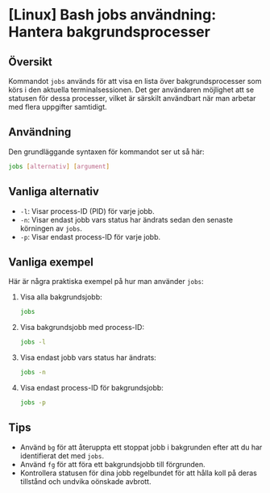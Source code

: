 # [Linux] Bash jobs användning: Hantera bakgrundsprocesser

## Översikt
Kommandot `jobs` används för att visa en lista över bakgrundsprocesser som körs i den aktuella terminalsessionen. Det ger användaren möjlighet att se statusen för dessa processer, vilket är särskilt användbart när man arbetar med flera uppgifter samtidigt.

## Användning
Den grundläggande syntaxen för kommandot ser ut så här:

```bash
jobs [alternativ] [argument]
```

## Vanliga alternativ
- `-l`: Visar process-ID (PID) för varje jobb.
- `-n`: Visar endast jobb vars status har ändrats sedan den senaste körningen av `jobs`.
- `-p`: Visar endast process-ID för varje jobb.

## Vanliga exempel
Här är några praktiska exempel på hur man använder `jobs`:

1. Visa alla bakgrundsjobb:
   ```bash
   jobs
   ```

2. Visa bakgrundsjobb med process-ID:
   ```bash
   jobs -l
   ```

3. Visa endast jobb vars status har ändrats:
   ```bash
   jobs -n
   ```

4. Visa endast process-ID för bakgrundsjobb:
   ```bash
   jobs -p
   ```

## Tips
- Använd `bg` för att återuppta ett stoppat jobb i bakgrunden efter att du har identifierat det med `jobs`.
- Använd `fg` för att föra ett bakgrundsjobb till förgrunden.
- Kontrollera statusen för dina jobb regelbundet för att hålla koll på deras tillstånd och undvika oönskade avbrott.